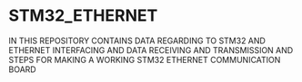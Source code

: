 # STM32_ETHERNET
IN THIS REPOSITORY CONTAINS DATA REGARDING TO STM32 AND ETHERNET INTERFACING AND DATA RECEIVING AND TRANSMISSION AND STEPS FOR MAKING A WORKING STM32 ETHERNET COMMUNICATION BOARD
